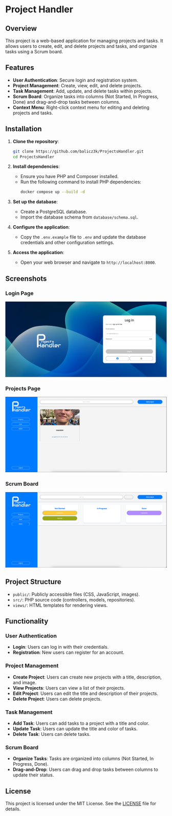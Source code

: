 # Project Handler

## Overview

This project is a web-based application for managing projects and tasks. It allows users to create, edit, and delete projects and tasks, and organize tasks using a Scrum board.

## Features

- **User Authentication**: Secure login and registration system.
- **Project Management**: Create, view, edit, and delete projects.
- **Task Management**: Add, update, and delete tasks within projects.
- **Scrum Board**: Organize tasks into columns (Not Started, In Progress, Done) and drag-and-drop tasks between columns.
- **Context Menu**: Right-click context menu for editing and deleting projects and tasks.

## Installation

1. **Clone the repository**:
    ```bash
    git clone https://github.com/balicz3k/ProjectsHandler.git
    cd ProjectsHandler
    ```

2. **Install dependencies**:
    - Ensure you have PHP and Composer installed.
    - Run the following command to install PHP dependencies:
        ```bash
        docker compose up --build -d
        ```

3. **Set up the database**:
    - Create a PostgreSQL database.
    - Import the database schema from `database/schema.sql`.

4. **Configure the application**:
    - Copy the `.env.example` file to `.env` and update the database credentials and other configuration settings.

5. **Access the application**:
    - Open your web browser and navigate to `http://localhost:8000`.

## Screenshots

### Login Page
![Login Page](public/screenshots/login.png)

### Projects Page
![Projects Page](public/screenshots/projects.png)

### Scrum Board
![Scrum Board](public/screenshots/scrum-board.png)

## Project Structure

- `public/`: Publicly accessible files (CSS, JavaScript, images).
- `src/`: PHP source code (controllers, models, repositories).
- `views/`: HTML templates for rendering views.

## Functionality

### User Authentication

- **Login**: Users can log in with their credentials.
- **Registration**: New users can register for an account.

### Project Management

- **Create Project**: Users can create new projects with a title, description, and image.
- **View Projects**: Users can view a list of their projects.
- **Edit Project**: Users can edit the title and description of their projects.
- **Delete Project**: Users can delete projects.

### Task Management

- **Add Task**: Users can add tasks to a project with a title and color.
- **Update Task**: Users can update the title and color of tasks.
- **Delete Task**: Users can delete tasks.

### Scrum Board

- **Organize Tasks**: Tasks are organized into columns (Not Started, In Progress, Done).
- **Drag-and-Drop**: Users can drag and drop tasks between columns to update their status.

## License

This project is licensed under the MIT License. See the [LICENSE](LICENSE) file for details.